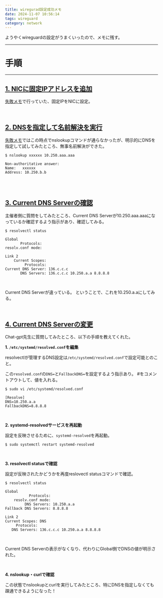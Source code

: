 ```yaml
---
title: wiregurad設定成功メモ
date: 2024-11-07 10:56:14
tags: wireguard
category: network
---
```


ようやくwireguardの設定がうまくいったので、メモに残す。
<br>

---
# 手順
---

<!-- toc -->

## <u>1. NICに固定IPアドレスを追加</u>

[失敗メモ](https://tkaizawa.github.io/myblog/2024/11/wireguard-setting-failure/)で行っていた、固定IPをNICに設定。

<br>

## <u>2. DNSを指定して名前解決を実行</u>

[失敗メモ](https://tkaizawa.github.io/myblog/2024/11/wireguard-setting-failure/)ではこの時点でnslookupコマンドが通らなかったが、明示的にDNSを指定して試してみたところ、無事名前解決ができた。

~~~
$ nslookup xxxxxx 10.250.aaa.aaa

Non-authoritative answer:
Name:	xxxxxx
Address: 10.250.b.b
~~~
<br>
<br>

## <u>3. Current DNS Serverの確認</u>

主催者側に質問をしてみたところ、Current DNS Serverが10.250.aaa.aaaになっているか確認するよう指示があり、確認してみる。

~~~
$ resolvectl status

Global
       Protocols: 
resolv.conf mode: 

Link 2 
    Current Scopes: 
         Protocols: 
Current DNS Server: 136.c.c.c
       DNS Servers: 136.c.c.c 10.250.a.a 8.8.8.8
~~~
<br>

Current DNS Serverが違っている。
ということで、これを10.250.a.aにしてみる。

<br>

## <u>4. Current DNS Serverの変更</u>

Chat-gpt先生に質問してみたところ、以下の手順を教えてくれた。


**1. `/etc/systemd/resolved.conf`を編集**

resolvectlが管理するDNS設定は`/etc/systemd/resolved.conf`で設定可能とのこと。

この`resolved.conf`の`DNS=`と`FallbackDNS=`を設定するよう指示あり。
#をコメントアウトして、値を入れる。

~~~
$ sudo vi /etc/systemd/resolved.conf

[Resolve]
DNS=10.250.a.a
FallbackDNS=8.8.8.8
~~~
<br>

**2.  systemd-resolvedサービスを再起動**

設定を反映させるために、`systemd-resolved`を再起動。

~~~
$ sudo systemctl restart systemd-resolved
~~~
<br>

**3. resolvectl statusで確認**

設定が反映されたかどうかを再度reslovectl statusコマンドで確認。

~~~
$ resolvectl status

Global
           Protocols: 
    resolv.conf mode: 
         DNS Servers: 10.250.a.a
Fallback DNS Servers: 8.8.8.8

Link 2 
Current Scopes: DNS
     Protocols: 
   DNS Servers: 136.c.c.c 10.250.a.a 8.8.8.8

~~~
<br>

Current DNS Serverの表示がなくなり、代わりにGlobal側でDNSの値が明示された。

<br>

**4. nslookup・curlで確認**

この状態でnslookupとcurlを実行してみたところ、特にDNSを指定しなくても疎通できるようになった！

<br>
